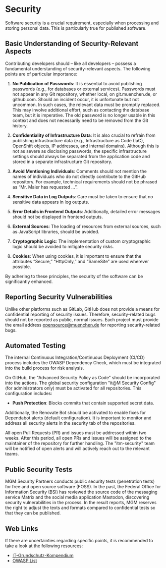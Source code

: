 # Security

Software security is a crucial requirement, especially when processing and storing personal data. This is particularly true for published software.

## Basic Understanding of Security-Relevant Aspects

Contributing developers should – like all developers – possess a fundamental understanding of security-relevant aspects. The following points are of particular importance:

1. **No Publication of Passwords**: It is essential to avoid publishing passwords (e.g., for databases or external services). Passwords must not appear in any Git repository, whether local, on git.muenchen.de, or github.com. Should an incident occur, it is unfortunate but not uncommon. In such cases, the relevant data must be promptly replaced. This may involve additional effort, such as contacting the database team, but it is imperative. The old password is no longer usable in this context and does not necessarily need to be removed from the Git history.

2. **Confidentiality of Infrastructure Data**: It is also crucial to refrain from publishing infrastructure data (e.g., Infrastructure as Code (IaC), OpenShift objects, IP addresses, and internal domains). Although this is not as severe as disclosing passwords, the specific infrastructure settings should always be separated from the application code and stored in a separate infrastructure Git repository.

3. **Avoid Mentioning Individuals**: Comments should not mention the names of individuals who do not directly contribute to the GitHub repository. For example, technical requirements should not be phrased as “Mr. Maier has requested …”.

4. **Sensitive Data in Log Outputs**: Care must be taken to ensure that no sensitive data appears in log outputs.

5. **Error Details in Frontend Outputs**: Additionally, detailed error messages should not be displayed in frontend outputs.

6. **External Sources**: The loading of resources from external sources, such as JavaScript libraries, should be avoided.

7. **Cryptographic Logic**: The implementation of custom cryptographic logic should be avoided to mitigate security risks.

8. **Cookies**: When using cookies, it is important to ensure that the attributes “Secure,” “HttpOnly,” and “SameSite” are used wherever possible.

By adhering to these principles, the security of the software can be significantly enhanced.

## Reporting Security Vulnerabilities

Unlike other platforms such as GitLab, GitHub does not provide a means for confidential reporting of security issues. Therefore, security-related bugs should not be reported as public, normal issues. Each project must provide the email address opensource@muenchen.de for reporting security-related bugs.

## Automated Testing

The internal Continuous Integration/Continuous Deployment (CI/CD) process includes the OWASP Dependency Check, which must be integrated into the build process for risk analysis.

On GitHub, the "Advanced Security Policy as Code" should be incorporated into the actions. The global security configuration "it@M Security Config" (for administrators only) must be activated for all repositories. This configuration includes:

- **Push Protection**: Blocks commits that contain supported secret data.

Additionally, the Renovate Bot should be activated to enable fixes for Dependabot alerts (default configuration). It is important to monitor and address all security alerts in the security tab of the repositories.

All open Pull Requests (PR) and issues must be addressed within two weeks. After this period, all open PRs and issues will be assigned to the maintainer of the repository for further handling. The "itm-security" team will be notified of open alerts and will actively reach out to the relevant teams.

## Public Security Tests

MGM Security Partners conducts public security tests (penetration tests) for free and open source software (FOSS). In the past, the Federal Office for Information Security (BSI) has reviewed the source code of the messaging service Matrix and the social media application Mastodon, discovering security vulnerabilities in the process. In the result reports, MGM reserves the right to adjust the texts and formats compared to confidential tests so that they can be published.

## Web Links

If there are uncertainties regarding specific points, it is recommended to take a look at the following resources:

- [IT-Grundschutz-Kompendium](https://www.bsi.bund.de/DE/Themen/Unternehmen-und-Organisationen/Standards-und-Zertifizierung/IT-Grundschutz/IT-Grundschutz-Kompendium/it-grundschutz-kompendium_node.html)
- [OWASP List](https://owasp.org/www-project-top-ten/)